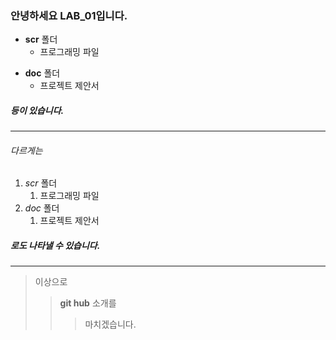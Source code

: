 ### 안녕하세요 LAB_01입니다.
* __scr__ 폴더
  * 프로그래밍 파일
+ __doc__ 폴더
  + 프로젝트 제안서
##### 등이 있습니다.
----------------
###### 다르게는 
1. _scr_ 폴더
   1. 프로그래밍 파일
2. _doc_ 폴더
   1. 프로젝트 제안서

##### 로도 나타낼 수 있습니다.
----------------
> 이상으로
>> **git hub** 소개를
>>> 마치겠습니다.

